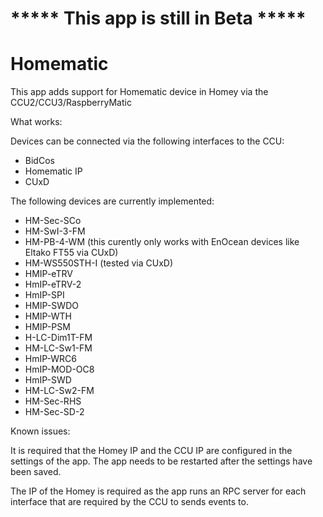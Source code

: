 # ***** This app is still in Beta *****

# Homematic

This app adds support for Homematic device in Homey via the CCU2/CCU3/RaspberryMatic

What works:

Devices can be connected via the following interfaces to the CCU:

* BidCos
* Homematic IP
* CUxD

The following devices are currently implemented:

* HM-Sec-SCo
* HM-SwI-3-FM
* HM-PB-4-WM (this curently only works with EnOcean devices like Eltako FT55 via CUxD)
* HM-WS550STH-I (tested via CUxD)
* HMIP-eTRV
* HmIP-eTRV-2
* HmIP-SPI
* HMIP-SWDO
* HMIP-WTH
* HMIP-PSM
* H-LC-Dim1T-FM
* HM-LC-Sw1-FM
* HmIP-WRC6
* HmIP-MOD-OC8
* HmIP-SWD
* HM-LC-Sw2-FM
* HM-Sec-RHS
* HM-Sec-SD-2

Known issues:

It is required that the Homey IP and the CCU IP are configured in the settings of the app. The app needs to be restarted after the settings have been saved.

The IP of the Homey is required as the app runs an RPC server for each interface that are required by the CCU to sends events to.